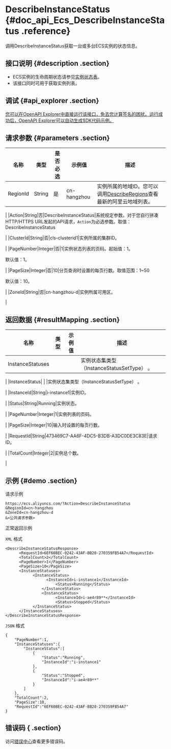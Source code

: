 # DescribeInstanceStatus {#doc_api_Ecs_DescribeInstanceStatus .reference}

调用DescribeInstanceStatus获取一台或多台ECS实例的状态信息。

## 接口说明 {#description .section}

-   ECS实例的生命周期状态请参见[实例状态表](~~25687~~)。
-   该接口同时可用于获取实例列表。

## 调试 {#api_explorer .section}

[您可以在OpenAPI Explorer中直接运行该接口，免去您计算签名的困扰。运行成功后，OpenAPI Explorer可以自动生成SDK代码示例。](https://api.aliyun.com/#product=Ecs&api=DescribeInstanceStatus&type=RPC&version=2014-05-26)

## 请求参数 {#parameters .section}

|名称|类型|是否必选|示例值|描述|
|--|--|----|---|--|
|RegionId|String|是|cn-hangzhou|实例所属的地域ID。您可以调用[DescribeRegions](~~25609~~)查看最新的阿里云地域列表。

 |
|Action|String|否|DescribeInstanceStatus|系统规定参数。对于您自行拼凑HTTP/HTTPS URL发起的API请求，`Action`为必选参数。取值：DescribeInstanceStatus

 |
|ClusterId|String|否|cls-clusterid1|实例所属的集群ID。

 |
|PageNumber|Integer|否|1|实例状态列表的页码。起始值：1。

 默认值：1。

 |
|PageSize|Integer|否|10|分页查询时设置的每页行数。取值范围：1~50

 默认值：10。

 |
|ZoneId|String|否|cn-hangzhou-d|实例所属可用区。

 |

## 返回数据 {#resultMapping .section}

|名称|类型|示例值|描述|
|--|--|---|--|
|InstanceStatuses| | |实例状态集类型（InstanceStatusSetType） 。

 |
|InstanceStatus| | |实例状态集类型（InstanceStatusSetType） 。

 |
|InstanceId|String|i-instance1|实例ID。

 |
|Status|String|Running|实例状态。

 |
|PageNumber|Integer|1|实例列表的页码。

 |
|PageSize|Integer|10|输入时设置的每页行数。

 |
|RequestId|String|473469C7-AA6F-4DC5-B3DB-A3DC0DE3C83E|请求ID。

 |
|TotalCount|Integer|2|实例总个数。

 |

## 示例 {#demo .section}

请求示例

``` {#request_demo}
https://ecs.aliyuncs.com/?Action=DescribeInstanceStatus
&RegionId=cn-hangzhou
&ZoneId=cn-hangzhou-d
&<公共请求参数>
```

正常返回示例

`XML` 格式

``` {#xml_return_success_demo}
<DescribeInstanceStatusResponse>
      <RequestId>6EF60BEC-0242-43AF-BB20-270359FB54A7</RequestId>
      <TotalCount>2</TotalCount>
      <PageNumber>1</PageNumber>
      <PageSize>10</PageSize>
      <InstanceStatuses>
            <InstanceStatus>
                  <InstanceId>i-instance1</InstanceId>
                      <Status>Running</Status>
                </InstanceStatus>
                <InstanceStatus>
                      <InstanceId>i-ae4r89**</InstanceId>
                      <Status>Stopped</Status>
            </InstanceStatus>
      </InstanceStatuses>
</DescribeInstanceStatusResponse>
```

`JSON` 格式

``` {#json_return_success_demo}
{
	"PageNumber":1,
	"InstanceStatuses":{
		"InstanceStatus":[
			{
				"Status":"Running",
				"InstanceId":"i-instance1"
			},
			{
				"Status":"Stopped",
				"InstanceId":"i-ae4r89**"
			}
		]
	},
	"TotalCount":2,
	"PageSize":10,
	"RequestId":"6EF60BEC-0242-43AF-BB20-270359FB54A7"
}
```

## 错误码 { .section}

访问[错误中心](https://error-center.alibabacloud.com/status/product/Ecs)查看更多错误码。

